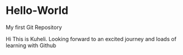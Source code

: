 # Hello-World
My first Git Repository

Hi
This is Kuheli. Looking forward to an excited journey and loads of learning with Github
